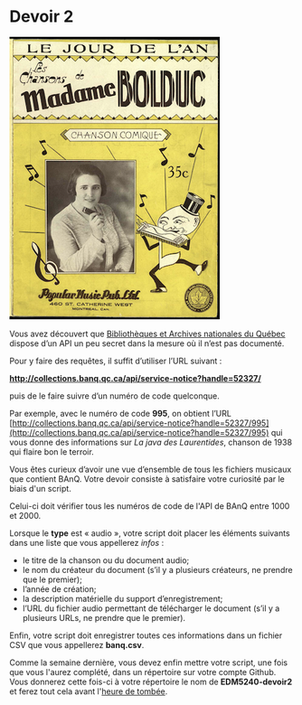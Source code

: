 # Devoir 2

![](assets/mmeBolduc.png)

Vous avez découvert que [Bibliothèques et Archives nationales du Québec](http://www.banq.qc.ca/accueil/) dispose d’un API un peu secret dans la mesure où il n’est pas documenté.

Pour y faire des requêtes, il suffit d’utiliser l’URL suivant&nbsp;:

**http://collections.banq.qc.ca/api/service-notice?handle=52327/**

puis de le faire suivre d’un numéro de code quelconque.

Par exemple, avec le numéro de code **995**, on obtient l’URL [http://collections.banq.qc.ca/api/service-notice?handle=52327/995](http://collections.banq.qc.ca/api/service-notice?handle=52327/995) qui vous donne des informations sur *La java des Laurentides*, chanson de 1938 qui flaire bon le terroir.

Vous êtes curieux d’avoir une vue d’ensemble de tous les fichiers musicaux que contient BAnQ. Votre devoir consiste à satisfaire votre curiosité par le biais d'un script.

Celui-ci doit vérifier tous les numéros de code de l'API de BAnQ entre 1000 et 2000.

Lorsque le **type** est « audio », votre script doit placer les éléments suivants dans une liste que vous appellerez *infos*&nbsp;:
- le titre de la chanson ou du document audio;
- le nom du créateur du document (s’il y a plusieurs créateurs, ne prendre que le premier);
- l’année de création;
- la description matérielle du support d’enregistrement;
- l’URL du fichier audio permettant de télécharger le document (s’il y a plusieurs URLs, ne prendre que le premier).

Enfin, votre script doit enregistrer toutes ces informations dans un fichier CSV que vous appellerez **banq.csv**.

Comme la semaine dernière, vous devez enfin mettre votre script, une fois que vous l'aurez complété, dans un répertoire sur votre compte Github. Vous donnerez cette fois-ci à votre répertoire le nom de **EDM5240-devoir2** et ferez tout cela avant l'[heure de tombée](travaux.md#devoir-2---BAnQ).
